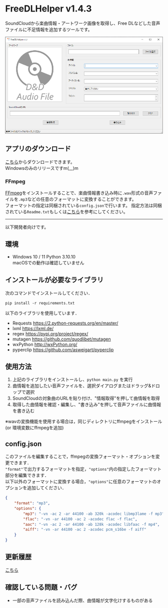# FreeDLHelper v1.4.3
SoundCloudから楽曲情報・アートワーク画像を取得し、Free DLなどした音声ファイルに不足情報を追加するツールです。

<img src='Resources/fdh_window.png' alt='画面'>

## アプリのダウンロード
[こちら](https://github.com/Massu0921/FreeDLHelper/releases)からダウンロードできます。  
Windowsのみのリリースですm(__)m

### FFmpeg
[FFmpeg](https://ffmpeg.org/download.html#build-windows)をインストールすることで、楽曲情報書き込み時に`.wav`形式の音声ファイルを`.mp3`などの任意のフォーマットに変換することができます。  
フォーマットの指定は同梱されている`config.json`で行います。
指定方法は同梱されている`Readme.txt`もしくは[こちら](#configjson)を参考にしてください。

---
以下開発者向けです。
## 環境
- Windows 10 / 11 Python 3.10.10  
macOSでの動作は確認していません

## インストールが必要なライブラリ
次のコマンドでインストールしてください．  
```
pip install -r requirements.txt
```

以下のライブラリを使用しています．  
- Requests https://2.python-requests.org/en/master/
- lxml https://lxml.de/
- regex https://pypi.org/project/regex/
- mutagen https://github.com/quodlibet/mutagen
- wxPython http://wxPython.org/
- pyperclip https://github.com/asweigart/pyperclip

## 使用方法
1. 上記のライブラリをインストールし、`python main.py` を実行
2. 曲情報を追加したい音声ファイルを、選択ダイアログまたはドラッグ&ドロップで選択
3. SoundCloudの対象曲のURLを貼り付け、"情報取得"を押して曲情報を取得
4. 取得した曲情報を確認・編集し、"書き込み"を押して音声ファイルに曲情報を書き込む

※wavの変換機能を使用する場合は，同じディレクトリにffmpegをインストール (or 環境変数にffmpegを追加)  

## config.json
このファイルを編集することで，ffmpegの変換フォーマット・オプションを変更できます．  
`"format"`で出力するフォーマットを指定，`"options"`内の指定したフォーマット部分を編集できます．  
以下以外のフォーマットに変換する場合，`"options"`に任意のフォーマットのオプションを追加してください．  
```json
{
    "format": "mp3",
    "options": {
        "mp3": "-vn -ac 2 -ar 44100 -ab 320k -acodec libmp3lame -f mp3",
        "flac": "-vn -ar 44100 -ac 2 -acodec flac -f flac",
        "aac": "-vn -ac 2 -ar 44100 -ab 128k -acodec libfaac -f mp4",
        "aiff": "-vn -ar 44100 -ac 2 -acodec pcm_s16be -f aiff"
    }
}
```

## 更新履歴
[こちら](./CHANGELOG.md)

## 確認している問題・バグ
- 一部の音声ファイルを読み込んだ際、曲情報が文字化けするものがある
